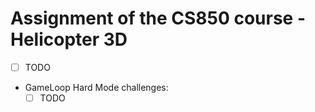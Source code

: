 # Assignment  of the CS850 course - Helicopter 3D
- [ ] TODO<br>
- GameLoop Hard Mode challenges:<br>
    - [ ] TODO<br>
